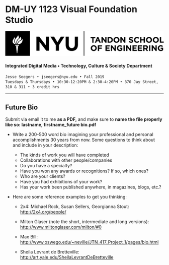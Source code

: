 # DM-UY 1123 Visual Foundation Studio

![NYU](nyu_soe_logo.png)

#### Integrated Digital Media • Technology, Culture & Society Department 

```
Jesse Seegers • jseegers@nyu.edu • Fall 2019 
Tuesdays & Thursdays • 10:30-12:20PM & 2:30-4:20PM • 370 Jay Street, 310 & 311 • 3 credit hrs
```

------

## **Future Bio**

Submit via email it to me **as a PDF,** and make sure to **name the file properly like so: lastname, firstname_future bio.pdf**

- Write a 200-500 word bio imagining your professional and personal accomplishments 30 years from now. Some questions to think about and include in your description:
  - The kinds of work you will have completed
  - Collaborations with other people/companies
  - Do you have a specialty?
  - Have you won any awards or recognitions? If so, which ones?
  - Who are your clients?
  - Have you had exhibitions of your work?
  - Has your work been published anywhere, in magazines, blogs, etc.?

- Here are some reference examples to get you thinking:

  - 2x4: Michael Rock, Susan Sellers, Georgianna Stout: http://2x4.org/people/

  - Milton Glaser (note the short, intermediate and long versions): http://www.miltonglaser.com/milton/#0

  - Max Bill: http://www.oswego.edu/~neville/JTN_417_Project_1/pages/bio.html

  - Sheila Levrant de Bretteville: http://art.yale.edu/SheilaLevrantDeBretteville

